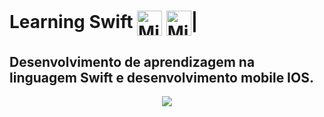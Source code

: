# Learning Swift <img align="center" title="Swift" alt="Michelly-Swift" height="40" width="40" src="https://cdn.jsdelivr.net/gh/devicons/devicon@latest/icons/swift/swift-original.svg" /> <img align="center" title="Apple" alt="Michelly-Apple" height="40" width="40" src="https://cdn.jsdelivr.net/gh/devicons/devicon@latest/icons/apple/apple-original.svg" />|
Desenvolvimento de aprendizagem na linguagem Swift e desenvolvimento mobile IOS.
---
<div align=center>
  <img src="https://github.com/MichellyNonatto/LearningSwift/assets/101263547/e14455c8-fec7-4397-91e8-ddd925afb2a5)"/>
</div>
